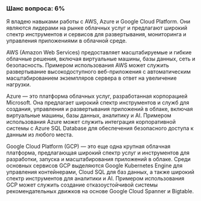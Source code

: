 ### Шанс вопроса: 6%

Я владею навыками работы с AWS, Azure и Google Cloud Platform. Они являются лидерами на рынке облачных услуг и предлагают широкий спектр инструментов и сервисов для развертывания, мониторинга и управления приложениями в облачной среде.

AWS (Amazon Web Services) предоставляет масштабируемые и гибкие облачные решения, включая виртуальные машины, базы данных, сеть и безопасность. Примером использования AWS может служить развертывание высокодоступного веб-приложения с автоматическим масштабированием экземпляров сервера в ответ на увеличение нагрузки.

Azure — это платформа облачных услуг, разработанная корпорацией Microsoft. Она предлагает широкий спектр инструментов и служб для создания, управления и развертывания приложений в облаке, включая виртуальные машины, базы данных, аналитику и AI. Примером использования Azure может служить интеграция корпоративной системы с Azure SQL Database для обеспечения безопасного доступа к данным из любого места.

Google Cloud Platform (GCP) — это еще одна крупная облачная платформа, предлагающая широкий спектр услуг и инструментов для разработки, запуска и масштабирования приложений в облаке. Среди основных сервисов GCP выделяются Google Kubernetes Engine для управления контейнерами, Cloud SQL для баз данных, а также широкий спектр инструментов для аналитики и AI. Примером использования GCP может служить создание отказоустойчивой системы рекомендательных движков на основе Google Cloud Spanner и Bigtable.